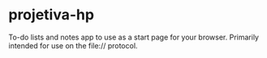 # projetiva-hp

To-do lists and notes app to use as a start page for your browser. Primarily intended for use on the file:// protocol.
